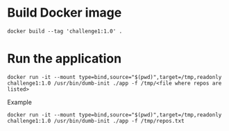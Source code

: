 # Build Docker image

```docker build --tag 'challenge1:1.0' .```

# Run the application

```docker run -it --mount type=bind,source="$(pwd)",target=/tmp,readonly challenge1:1.0 /usr/bin/dumb-init ./app -f /tmp/<file where repos are listed>```

Example

```docker run -it --mount type=bind,source="$(pwd)",target=/tmp,readonly challenge1:1.0 /usr/bin/dumb-init ./app -f /tmp/repos.txt```